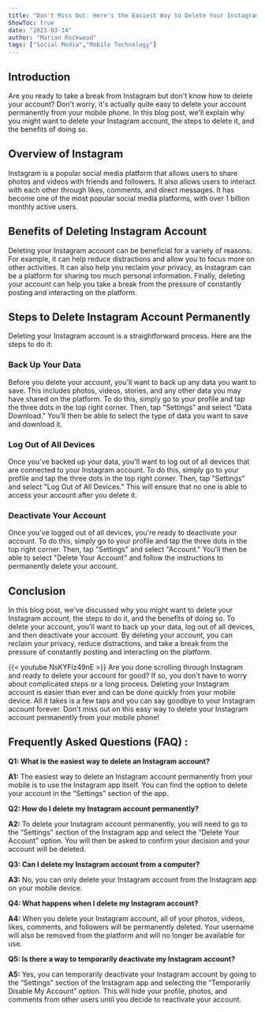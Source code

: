 ```yaml
---
title: "Don't Miss Out: Here's the Easiest Way to Delete Your Instagram Account Permanently from Your Mobile!"
ShowToc: true 
date: "2023-03-14"
author: "Marian Rockwood" 
tags: ["Social Media","Mobile Technology"]
---
```

## Introduction

Are you ready to take a break from Instagram but don't know how to delete your account? Don't worry, it's actually quite easy to delete your account permanently from your mobile phone. In this blog post, we'll explain why you might want to delete your Instagram account, the steps to delete it, and the benefits of doing so. 

## Overview of Instagram

Instagram is a popular social media platform that allows users to share photos and videos with friends and followers. It also allows users to interact with each other through likes, comments, and direct messages. It has become one of the most popular social media platforms, with over 1 billion monthly active users. 

## Benefits of Deleting Instagram Account

Deleting your Instagram account can be beneficial for a variety of reasons. For example, it can help reduce distractions and allow you to focus more on other activities. It can also help you reclaim your privacy, as Instagram can be a platform for sharing too much personal information. Finally, deleting your account can help you take a break from the pressure of constantly posting and interacting on the platform. 

## Steps to Delete Instagram Account Permanently

Deleting your Instagram account is a straightforward process. Here are the steps to do it: 

### Back Up Your Data

Before you delete your account, you'll want to back up any data you want to save. This includes photos, videos, stories, and any other data you may have shared on the platform. To do this, simply go to your profile and tap the three dots in the top right corner. Then, tap "Settings" and select "Data Download." You'll then be able to select the type of data you want to save and download it. 

### Log Out of All Devices

Once you've backed up your data, you'll want to log out of all devices that are connected to your Instagram account. To do this, simply go to your profile and tap the three dots in the top right corner. Then, tap "Settings" and select "Log Out of All Devices." This will ensure that no one is able to access your account after you delete it. 

### Deactivate Your Account

Once you've logged out of all devices, you're ready to deactivate your account. To do this, simply go to your profile and tap the three dots in the top right corner. Then, tap "Settings" and select "Account." You'll then be able to select "Delete Your Account" and follow the instructions to permanently delete your account. 

## Conclusion

In this blog post, we've discussed why you might want to delete your Instagram account, the steps to do it, and the benefits of doing so. To delete your account, you'll want to back up your data, log out of all devices, and then deactivate your account. By deleting your account, you can reclaim your privacy, reduce distractions, and take a break from the pressure of constantly posting and interacting on the platform.

{{< youtube NsKYFlz49nE >}} 
Are you done scrolling through Instagram and ready to delete your account for good? If so, you don't have to worry about complicated steps or a long process. Deleting your Instagram account is easier than ever and can be done quickly from your mobile device. All it takes is a few taps and you can say goodbye to your Instagram account forever. Don't miss out on this easy way to delete your Instagram account permanently from your mobile phone!

## Frequently Asked Questions (FAQ) :
**Q1: What is the easiest way to delete an Instagram account?**

**A1:** The easiest way to delete an Instagram account permanently from your mobile is to use the Instagram app itself. You can find the option to delete your account in the “Settings” section of the app.

**Q2: How do I delete my Instagram account permanently?**

**A2:** To delete your Instagram account permanently, you will need to go to the “Settings” section of the Instagram app and select the “Delete Your Account” option. You will then be asked to confirm your decision and your account will be deleted.

**Q3: Can I delete my Instagram account from a computer?**

**A3:** No, you can only delete your Instagram account from the Instagram app on your mobile device.

**Q4: What happens when I delete my Instagram account?**

**A4:** When you delete your Instagram account, all of your photos, videos, likes, comments, and followers will be permanently deleted. Your username will also be removed from the platform and will no longer be available for use.

**Q5: Is there a way to temporarily deactivate my Instagram account?**

**A5:** Yes, you can temporarily deactivate your Instagram account by going to the “Settings” section of the Instagram app and selecting the “Temporarily Disable My Account” option. This will hide your profile, photos, and comments from other users until you decide to reactivate your account.


